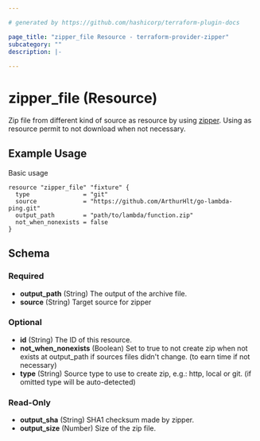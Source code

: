 ```yaml
---

# generated by https://github.com/hashicorp/terraform-plugin-docs

page_title: "zipper_file Resource - terraform-provider-zipper"
subcategory: ""
description: |-
  
---
```


# zipper_file (Resource)

Zip file from different kind of source as resource by using [zipper](https://github.com/ArthurHlt/zipper). Using as resource permit to not download when not necessary.

## Example Usage

Basic usage

```hcl
resource "zipper_file" "fixture" {
  type               = "git"
  source             = "https://github.com/ArthurHlt/go-lambda-ping.git"
  output_path        = "path/to/lambda/function.zip"
  not_when_nonexists = false
}
```

## Schema

### Required

- **output_path** (String) The output of the archive file.
- **source** (String) Target source for zipper

### Optional

- **id** (String) The ID of this resource.
- **not_when_nonexists** (Boolean) Set to true to not create zip when not exists at output_path if sources files didn't change. (to earn time if not necessary)
- **type** (String) Source type to use to create zip, e.g.: http, local or git. (if omitted type will be auto-detected)

### Read-Only

- **output_sha** (String) SHA1 checksum made by zipper.
- **output_size** (Number) Size of the zip file.


